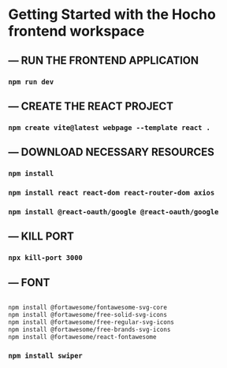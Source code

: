 # Getting Started with the Hocho frontend workspace

## — RUN THE FRONTEND APPLICATION

### `npm run dev`

## — CREATE THE REACT PROJECT

### `npm create vite@latest webpage --template react .`

## — DOWNLOAD NECESSARY RESOURCES

### `npm install`

### `npm install react react-dom react-router-dom axios`

### `npm install @react-oauth/google @react-oauth/google`

## — KILL PORT

### `npx kill-port 3000`

## — FONT

```bash

npm install @fortawesome/fontawesome-svg-core
npm install @fortawesome/free-solid-svg-icons
npm install @fortawesome/free-regular-svg-icons
npm install @fortawesome/free-brands-svg-icons
npm install @fortawesome/react-fontawesome

```

### `npm install swiper`